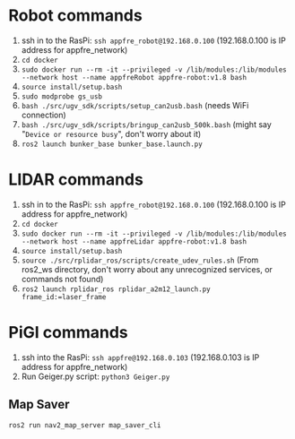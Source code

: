 # Robot commands
1. ssh in to the RasPi: `ssh appfre_robot@192.168.0.100` (192.168.0.100 is IP address for appfre_network)
2. `cd docker`
3. `sudo docker run --rm -it --privileged -v /lib/modules:/lib/modules --network host --name appfreRobot appfre-robot:v1.8 bash`
4. `source install/setup.bash`
5. `sudo modprobe gs_usb`
6. `bash ./src/ugv_sdk/scripts/setup_can2usb.bash` (needs WiFi connection)
7. `bash ./src/ugv_sdk/scripts/bringup_can2usb_500k.bash` (might say "`Device or resource busy`", don't worry about it)
8. `ros2 launch bunker_base bunker_base.launch.py`

# LIDAR commands
1. ssh in to the RasPi: `ssh appfre_robot@192.168.0.100` (192.168.0.100 is IP address for appfre_network)
2. `cd docker`
3. `sudo docker run --rm -it --privileged -v /lib/modules:/lib/modules --network host --name appfreLidar appfre-robot:v1.8 bash`
4. `source install/setup.bash`
5. `source ./src/rplidar_ros/scripts/create_udev_rules.sh` (From ros2_ws directory, don't worry about any unrecognized services, or commands not found)
6. `ros2 launch rplidar_ros rplidar_a2m12_launch.py frame_id:=laser_frame`

# PiGI commands
1. ssh into the RasPi: `ssh appfre@192.168.0.103` (192.168.0.103 is IP address for appfre_network)
2. Run Geiger.py script: `python3 Geiger.py`

## Map Saver
```
ros2 run nav2_map_server map_saver_cli
```